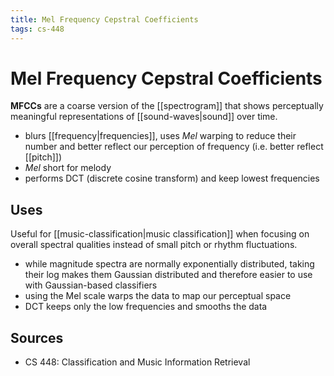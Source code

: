 ```yaml
---
title: Mel Frequency Cepstral Coefficients
tags: cs-448
---
```


# Mel Frequency Cepstral Coefficients

**MFCCs** are a coarse version of the [[spectrogram]] that shows perceptually meaningful representations of [[sound-waves|sound]] over time.

- blurs [[frequency|frequencies]], uses _Mel_ warping to reduce their number and better reflect our perception of frequency (i.e. better reflect [[pitch]])
- _Mel_ short for melody
- performs DCT (discrete cosine transform) and keep lowest frequencies


## Uses

Useful for [[music-classification|music classification]] when focusing on overall spectral qualities instead of small pitch or rhythm fluctuations.

- while magnitude spectra are normally exponentially distributed, taking their log makes them Gaussian distributed and therefore easier to use with Gaussian-based classifiers
- using the Mel scale warps the data to map our perceptual space
- DCT keeps only the low frequencies and smooths the data

## Sources

- CS 448: Classification and Music Information Retrieval
